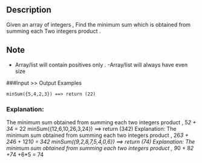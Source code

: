 ## Description

Given an array of integers , Find the minimum sum which is obtained from summing each Two integers product .

## Note

- Array/list will contain positives only .
  -Array/list will always have even size

###Input >> Output Examples

```
minSum({5,4,2,3}) ==> return (22)
```

### Explanation:

The minimum sum obtained from summing each two integers product , 5*2 + 3*4 = 22
minSum({12,6,10,26,3,24}) ==> return (342)
Explanation:
The minimum sum obtained from summing each two integers product , 26*3 + 24*6 + 12*10 = 342
minSum({9,2,8,7,5,4,0,6}) ==> return (74)
Explanation:
The minimum sum obtained from summing each two integers product , 9*0 + 8*2 +7*4 +6\*5 = 74
